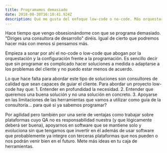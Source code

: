 ```yaml
---
title: Programamos demasiado
date: 2018-08-30T16:10:41.924Z
description: Qué me gusta del enfoque low-code o no-code. Más orquestar y menos programar.
---
```

Hace tiempo que vengo obsesionándome con que se programa demasiado. "Diriges una consultora de desarrollo" diréis. Igual de cierto que podremos hacer más con menos si pensamos más.

Empieza a sonar por ahí el no-code o low-code que abogan por la orquestación y la configuración frente a la programación. Es sencillo decir que sin programar es complicado hacer soluciones a medida o adaptarse a los problemas del cliente y no puedo estar menos de acuerdo.

Lo que hace falta para abordar este tipo de soluciones son consultores de calidad que sean capaces de guiar el cliente. Para abordar un proyecto low-code hay que: 1. Entender en profundidad la necesidad. 2. Entender que queremos una buena solución y no una solución en concreto. 3. Apoyarse en las limitaciones de las herramientas que vamos a utilizar como guía de la consultoría... para qué si ya sabemos programar?

Por agilidad pero también por una serie de ventajas como trabajar sobre plataformas cuyo QA no es responsabilidad nuestra (y que lógicamente deberá ser buena), apoyarnos en software que se mantiene solo y evoluciona sin que tengamos que invertir en él además de usar software que probablemente ya integre con terceras plataformas que nos pueden o nos podrán venir bien en el futuro. Mete más ideas en tu caja de herramientas.
